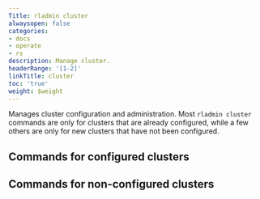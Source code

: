 ```yaml
---
Title: rladmin cluster
alwaysopen: false
categories:
- docs
- operate
- rs
description: Manage cluster.
headerRange: '[1-2]'
linkTitle: cluster
toc: 'true'
weight: $weight
---
```


Manages cluster configuration and administration. Most `rladmin cluster` commands are only for clusters that are already configured, while a few others are only for new clusters that have not been configured.

## Commands for configured clusters



## Commands for non-configured clusters


